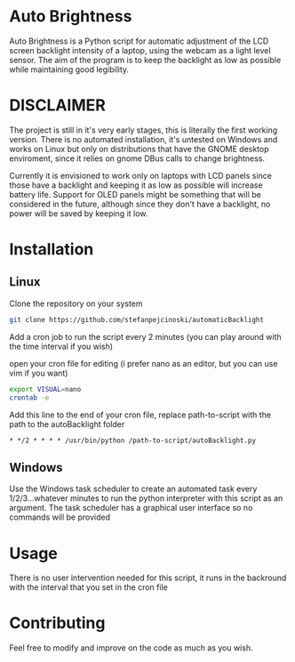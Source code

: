 # Auto Brightness

Auto Brightness is a Python script for automatic adjustment of the LCD screen backlight intensity of a laptop, 
using the webcam as a light level sensor. 
The aim of the program is to keep the backlight as low as possible while maintaining good legibility.

# DISCLAIMER

The project is still in it's very early stages, this is literally the first working version.
There is no automated installation, it's untested on Windows and works on Linux but only on 
distributions that have the GNOME desktop enviroment, since it relies on gnome DBus calls 
to change brightness.

Currently it is envisioned to work only on laptops with LCD panels since those have a backlight 
and keeping it as low as possible will increase battery life. 
Support for OLED panels might be something that will be considered in the future, although since
they don't have a backlight, no power will be saved by keeping it low.


# Installation

## Linux

Clone the repository on your system 

```bash
git clone https://github.com/stefanpejcinoski/automaticBacklight
```
Add a cron job to run the script every 2 minutes (you can play around with the time interval if you wish)

open your cron file for editing (i prefer nano as an editor, but you can use vim if you want)

```bash
export VISUAL=nano
crontab -e
```

Add this line to the end of your cron file, replace path-to-script with the path to the autoBacklight folder
 
 ```
* */2 * * * * /usr/bin/python /path-to-script/autoBacklight.py
```
## Windows

Use the Windows task scheduler to create an automated task every 1/2/3...whatever minutes to run the python interpreter with this script as an argument. The task scheduler has a graphical user interface so no commands
will be provided

# Usage

There is no user intervention needed for this script, it runs in the backround with the interval
that you set in the cron file

# Contributing
Feel free to modify and improve on the code as much as you wish.
